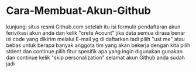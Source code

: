 # Cara-Membuat-Akun-Github

kunjungi situs resmi Github.com
setelah itu isi formulir pendaftaran akun
ferivikasi akun anda dan kelik "crete Acount" jika data semua dirasa benar
isi code yang dikirim melalui E-mail yg di daftarkan tadi
pilih "ust me" atau bebas untuk berapa banyak anggota tim yang akan bekerja dengan kita
pilih stdent dan continue
pilih fitur spesifik apa yang ingin digunakan gunakan dan continue
kelik "skip personalization"
selamat akun Github anda sudah jadi
